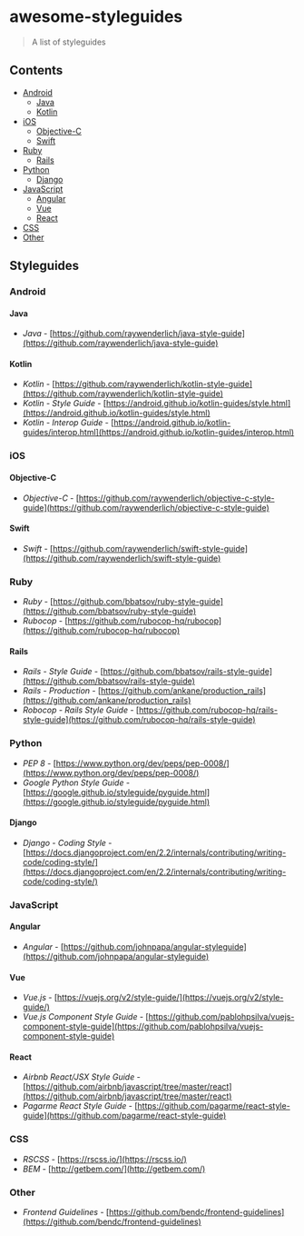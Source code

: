 # awesome-styleguides
> A list of styleguides

## Contents

- [Android](#android)
  - [Java](#java)
  - [Kotlin](#kotlin)
- [iOS](#ios)
  - [Objective-C](#objective-c)
  - [Swift](#swift)
- [Ruby](#ruby)
  - [Rails](#rails)
- [Python](#python)
  - [Django](#django)
- [JavaScript](#javascript)
  - [Angular](#angular)
  - [Vue](#vue)
  - [React](#react)
- [CSS](#css)
- [Other](#other)

## Styleguides

### Android

#### Java

+ *Java* - [https://github.com/raywenderlich/java-style-guide](https://github.com/raywenderlich/java-style-guide)

#### Kotlin

+ *Kotlin* - [https://github.com/raywenderlich/kotlin-style-guide](https://github.com/raywenderlich/kotlin-style-guide)
+ *Kotlin - Style Guide* - [https://android.github.io/kotlin-guides/style.html](https://android.github.io/kotlin-guides/style.html)
+ *Kotlin - Interop Guide* - [https://android.github.io/kotlin-guides/interop.html](https://android.github.io/kotlin-guides/interop.html)

### iOS

#### Objective-C

+ *Objective-C* - [https://github.com/raywenderlich/objective-c-style-guide](https://github.com/raywenderlich/objective-c-style-guide)

#### Swift

+ *Swift* - [https://github.com/raywenderlich/swift-style-guide](https://github.com/raywenderlich/swift-style-guide)

### Ruby

+ *Ruby* - [https://github.com/bbatsov/ruby-style-guide](https://github.com/bbatsov/ruby-style-guide)
+ *Rubocop* - [https://github.com/rubocop-hq/rubocop](https://github.com/rubocop-hq/rubocop)

#### Rails

+ *Rails - Style Guide* - [https://github.com/bbatsov/rails-style-guide](https://github.com/bbatsov/rails-style-guide)
+ *Rails - Production* - [https://github.com/ankane/production_rails](https://github.com/ankane/production_rails)
+ *Robocop - Rails Style Guide* - [https://github.com/rubocop-hq/rails-style-guide](https://github.com/rubocop-hq/rails-style-guide)

### Python

+ *PEP 8* - [https://www.python.org/dev/peps/pep-0008/](https://www.python.org/dev/peps/pep-0008/)
+ *Google Python Style Guide* - [https://google.github.io/styleguide/pyguide.html](https://google.github.io/styleguide/pyguide.html)

#### Django

+ *Django - Coding Style* - [https://docs.djangoproject.com/en/2.2/internals/contributing/writing-code/coding-style/](https://docs.djangoproject.com/en/2.2/internals/contributing/writing-code/coding-style/)

### JavaScript

#### Angular

+ *Angular* - [https://github.com/johnpapa/angular-styleguide](https://github.com/johnpapa/angular-styleguide)

#### Vue

+ *Vue.js* - [https://vuejs.org/v2/style-guide/](https://vuejs.org/v2/style-guide/)
+ *Vue.js Component Style Guide* - [https://github.com/pablohpsilva/vuejs-component-style-guide](https://github.com/pablohpsilva/vuejs-component-style-guide)

#### React

+ *Airbnb React/JSX Style Guide* - [https://github.com/airbnb/javascript/tree/master/react](https://github.com/airbnb/javascript/tree/master/react)
+ *Pagarme React Style Guide* - [https://github.com/pagarme/react-style-guide](https://github.com/pagarme/react-style-guide)

### CSS

+ *RSCSS* - [https://rscss.io/](https://rscss.io/)
+ *BEM* - [http://getbem.com/](http://getbem.com/)

### Other

+ *Frontend Guidelines* - [https://github.com/bendc/frontend-guidelines](https://github.com/bendc/frontend-guidelines)